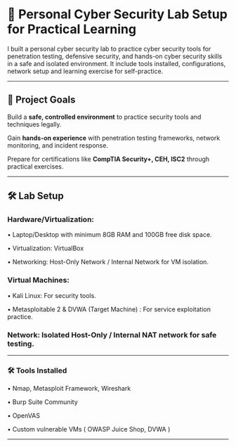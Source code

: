 # 📌 Personal Cyber Security Lab Setup for Practical Learning

I built a personal cyber security lab to practice cyber security tools for penetration testing, defensive security, and hands-on cyber security skills in a safe and isolated environment. It include tools installed, configurations, network setup and learning exercise for self-practice.

---

## 🎯 Project Goals

Build a **safe, controlled environment** to practice security tools and techniques legally.

Gain **hands-on experience** with penetration testing frameworks, network monitoring, and incident response.

Prepare for certifications like **CompTIA Security+, CEH, ISC2** through practical exercises.

---

## 🛠️ Lab Setup 

### Hardware/Virtualization:

• Laptop/Desktop with minimum 8GB RAM and 100GB free disk space.

• Virtualization: VirtualBox 

• Networking: Host-Only Network / Internal Network for VM isolation.

### Virtual Machines:

• Kali Linux: For security tools.

• Metasploitable 2 & DVWA (Target Machine) : For service exploitation practice.



### Network: Isolated Host-Only / Internal NAT network for safe testing.

---

### 🛠️ Tools Installed

• Nmap, Metasploit Framework, Wireshark 

• Burp Suite Community

• OpenVAS

• Custom vulnerable VMs ( OWASP Juice Shop, DVWA )

---




